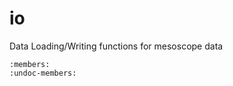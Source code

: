 # io

Data Loading/Writing functions for mesoscope data

```{automodule} labtools.mesoscope.io
:members:
:undoc-members:
```